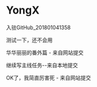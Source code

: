 # YongX
入驻GitHub_201801041358


测试一下，还不会用



华华丽丽的番外篇 - 来自网站提交


继续写主线任务--来自本地提交


OK了，我简直厉害死 - 来自网站提交
